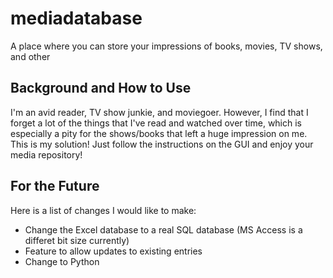 # mediadatabase
A place where you can store your impressions of books, movies, TV shows, and other 


## Background and How to Use
I'm an avid reader, TV show junkie, and moviegoer. However, I find that I forget a lot of the things that I've read and watched over time, which is especially a pity for the shows/books that left a huge impression on me. This is my solution! 
Just follow the instructions on the GUI and enjoy your media repository! 

## For the Future
Here is a list of changes I would like to make: 
* Change the Excel database to a real SQL database (MS Access is a differet bit size currently)
* Feature to allow updates to existing entries 
* Change to Python
